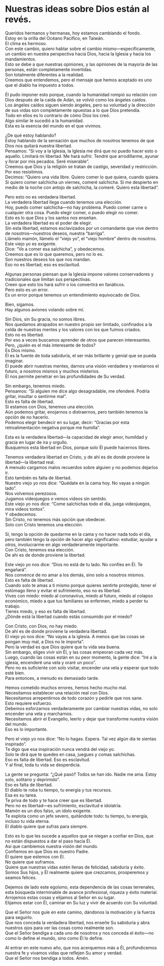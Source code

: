 # Nuestras ideas sobre Dios están al revés.  

Queridos hermanos y hermanas, hoy estamos cambiando el fondo.  
Estoy en la orilla del Océano Pacífico, en Taiwán.  
El clima es hermoso.  
Con este cambio, quiero hablar sobre el cambio mismo—específicamente, un cambio en nuestra perspectiva hacia Dios, hacia la Iglesia y hacia los mandamientos.  
Esto se debe a que nuestras opiniones, y las opiniones de la mayoría de las personas, están completamente invertidas.  
Son totalmente diferentes a la realidad.  
Creemos que entendemos, pero el mensaje que hemos aceptado es uno que el diablo ha impuesto a todos.  

Él pudo imponer esto porque, cuando la humanidad rompió su relación con Dios después de la caída de Adán, se volvió como los ángeles caídos.  
Los ángeles caídos siguen siendo ángeles, pero su voluntad y la dirección de sus vidas son completamente opuestas a lo que Dios pretendía.  
Todo en ellos es lo contrario de cómo Dios los creó.  
Algo similar le sucedió a la humanidad.  
Esta es la esencia del mundo en el que vivimos.  

¿De qué estoy hablando?  
Estoy hablando de la sensación que muchos de nosotros tenemos de que Dios nos quitará nuestra libertad.  
Pensamos: “Si voy a la Iglesia, la Iglesia me dirá que no puedo hacer esto o aquello. Limitará mi libertad. Me hará sufrir. Tendré que arrodillarme, ayunar y llorar por mis pecados. Seré miserable”.  
Creemos que Dios y la religión se tratan de castigo, severidad y restricción.  
Por eso resistimos.  
Decimos: “Quiero una vida libre. Quiero comer lo que quiera, cuando quiera. Si quiero comer salchicha un viernes, comeré salchicha. Si me despierto en medio de la noche con antojo de salchicha, la comeré. Quiero esta libertad”.  

Pero esto no es verdadera libertad.  
La verdadera libertad llega cuando tenemos una elección.  
Hoy, puedo comer salchicha—no hay problema. Puedo comer carne o cualquier otra cosa. Puedo elegir comer, o puedo elegir no comer.  
Esto es lo que Dios y los santos nos enseñan.  
La verdadera libertad es el poder de elegir.  
Sin esta libertad, estamos esclavizados por un comandante que vive dentro de nosotros—nuestros deseos, nuestra “barriga”.  
Llámelo mamón, llámelo el “viejo yo”, el “viejo hombre” dentro de nosotros.  
Este viejo yo es exigente.  
Dice: “Ve a comer esa salchicha”, y obedecemos.  
Creemos que es lo que queremos, pero no lo es.  
Son nuestros deseos los que nos mandan.  
Eso no es libertad; eso es esclavitud.  

Algunas personas piensan que la Iglesia impone valores conservadores y tradicionales que limitan sus perspectivas.  
Creen que esto los hará sufrir o los convertirá en fanáticos.  
Pero esto es un error.  
Es un error porque tenemos un entendimiento equivocado de Dios.  

Bien, sigamos.  
Hay algunos aviones volando sobre mí.  

Sin Dios, sin Su gracia, no somos libres.  
Nos quedamos atrapados en nuestro propio ser limitado, confinados a la celda de nuestras mentes y los valores con los que fuimos criados.  
Esto no es libertad.  
Por eso a veces buscamos aprender de otros que parecen interesantes.  
Pero, ¿quién es el más interesante de todos?  
Es Dios mismo.  
Él es la fuente de toda sabiduría, el ser más brillante y genial que se pueda imaginar.  
Él puede abrir nuestras mentes, darnos una visión verdadera y revelarnos el futuro, a nosotros mismos y muchos misterios.  
Él nos permite penetrar en las profundidades de Su verdad.  

Sin embargo, tenemos miedo.  
Pensamos: “Si alguien me dice algo desagradable, me ofenderé. Podría gritar, insultar o sentirme mal”.  
Esto es falta de libertad.  
Si estamos con Dios, tenemos una elección.  
Aún podemos gritar, enojarnos o distraernos, pero también tenemos la opción de no hacerlo.  
Podemos elegir bendecir en su lugar, decir: “Gracias por esta retroalimentación negativa porque me humilla”.  

Esta es la verdadera libertad—la capacidad de elegir amor, humildad y gracia en lugar de ira y orgullo.  
Busquemos esta libertad en Dios, porque solo Él puede hacernos libres.

Tenemos verdadera libertad en Cristo, y de ahí es de donde proviene la libertad—la libertad real.  
A menudo cargamos malos recuerdos sobre alguien y no podemos dejarlos ir.  
Esto también es falta de libertad.  
Nuestro viejo yo nos dice: “Quédate en la cama hoy. No vayas a ningún lado”.  
Nos volvemos perezosos.  
Jugamos videojuegos o vemos videos sin sentido.  
Este viejo yo nos dice: “Come salchichas todo el día, juega videojuegos, mira videos tontos”.  
Y obedecemos.  
Sin Cristo, no tenemos más opción que obedecer.  
Solo con Cristo tenemos una elección.  

Sí, tengo la opción de quedarme en la cama y no hacer nada todo el día, pero también tengo la opción de hacer algo significativo: estudiar, ayudar a otros, involucrarme en algo verdaderamente importante.  
Con Cristo, tenemos esa elección.  
De ahí es de donde proviene la libertad.  

Este viejo yo nos dice: “Dios no está de tu lado. No confíes en Él. Te engañará”.  
Nos convence de no amar a los demás, sino solo a nosotros mismos.  
Esto es falta de libertad.  
Cuando solo te amas a ti mismo porque quieres sentirte protegido, tener el estómago lleno y evitar el sufrimiento, eso no es libertad.  
Vives con miedo: miedo al coronavirus, miedo al futuro, miedo al colapso económico, miedo a que tus familiares se enfermen, miedo a perder tu trabajo.  
Tienes miedo, y eso es falta de libertad.  
¿Dónde está la libertad cuando estás consumido por el miedo?  

Con Cristo, con Dios, no hay miedo.  
De ahí es de donde proviene la verdadera libertad.  
El viejo yo nos dice: “No vayas a la iglesia. A menos que las cosas se pongan muy mal, a Dios no le importa”.  
Pero la verdad es que Dios quiere que tu vida sea buena.  
Sin embargo, eliges vivir sin Él, y las cosas empeoran cada vez más.  
Luego, cuando las cosas están en su peor momento, la gente dice: “Iré a la iglesia, encenderé una vela y oraré un poco”.  
Pero no es suficiente con solo visitar, encender una vela y esperar que todo esté bien.  
Para entonces, a menudo es demasiado tarde.  

Hemos cometido muchos errores, hemos hecho mucho mal.  
Necesitamos establecer una relación real con Dios.  
Necesitamos arrepentirnos de todo corazón y pedirle que nos sane.  
Esto requiere esfuerzo.  
Debemos esforzarnos verdaderamente por cambiar nuestras vidas, no solo encender una vela y marcharnos.  
Necesitamos abrir el Evangelio, leerlo y dejar que transforme nuestra visión del mundo.  
Eso es lo importante.  

Pero el viejo yo nos dice: “No lo hagas. Espera. Tal vez algún día te sientas inspirado”.  
Te digo que esa inspiración nunca vendrá del viejo yo.  
Solo te dirá que te quedes en casa, juegues y comas salchichas.  
Eso es falta de libertad. Eso es esclavitud.  
Y al final, toda tu vida se desperdicia.  

La gente se pregunta: “¿Qué pasó? Todos se han ido. Nadie me ama. Estoy solo, solitario y deprimido”.  
Eso es falta de libertad.  
El diablo te roba tu tiempo, tu energía y tus recursos.  
Esa es su tarea.  
Te priva de todo y te hace creer que es libertad.  
Pero no es libertad—es sufrimiento, esclavitud e idolatría.  
Mamón es un dios falso, un ídolo exigente.  
Te explota como un jefe severo, quitándote todo: tu tiempo, tu energía, incluso tu vida eterna.  
El diablo quiere que sufras para siempre.  

Esto es lo que les sucede a aquellos que se niegan a confiar en Dios, que no están dispuestos a dar el paso hacia Él.  
Así que cambiemos nuestra visión del mundo.  
Confiemos en que Dios es nuestro Padre.  
Él quiere que estemos con Él.  
No quiere que suframos.  
Quiere que nuestras vidas estén llenas de felicidad, sabiduría y éxito.  
Somos Sus hijos, y Él realmente quiere que crezcamos, prosperemos y seamos felices.  

Dejemos de lado este egoísmo, esta dependencia de las cosas terrenales, esta búsqueda interminable de avance profesional, riqueza y éxito material.  
Arrojemos estas cosas y elijamos al Señor en su lugar.  
Elijamos estar con Él, caminar en Su luz y vivir de acuerdo con Su voluntad.  

Que el Señor nos guíe en este camino, dándonos la motivación y la fuerza para seguirlo.  
Que nos conceda la verdadera libertad, nos enseñe Su sabiduría y abra nuestros ojos para ver las cosas como realmente son.  
Que el Señor bendiga a cada uno de nosotros y nos conceda el éxito—no como lo define el mundo, sino como Él lo define.  

Al entrar en este nuevo año, que nos acerquemos más a Él, profundicemos nuestra fe y vivamos vidas que reflejen Su amor y verdad.  
Que el Señor nos bendiga a todos. Amén.

